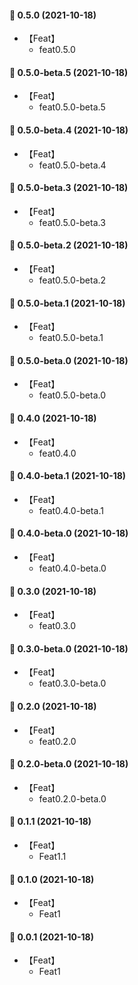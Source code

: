 #### 🎉 0.5.0 (2021-10-18)
- 【Feat】
    - feat0.5.0

#### 🎉 0.5.0-beta.5 (2021-10-18)
- 【Feat】
    - feat0.5.0-beta.5

#### 🎉 0.5.0-beta.4 (2021-10-18)
- 【Feat】
    - feat0.5.0-beta.4

#### 🎉 0.5.0-beta.3 (2021-10-18)
- 【Feat】
    - feat0.5.0-beta.3
#### 🎉 0.5.0-beta.2 (2021-10-18)
- 【Feat】
    - feat0.5.0-beta.2
#### 🎉 0.5.0-beta.1 (2021-10-18)
- 【Feat】
    - feat0.5.0-beta.1

#### 🎉 0.5.0-beta.0 (2021-10-18)
- 【Feat】
    - feat0.5.0-beta.0
#### 🎉 0.4.0 (2021-10-18)
- 【Feat】
    - feat0.4.0

#### 🎉 0.4.0-beta.1 (2021-10-18)
- 【Feat】
    - feat0.4.0-beta.1

#### 🎉 0.4.0-beta.0 (2021-10-18)
- 【Feat】
    - feat0.4.0-beta.0

#### 🎉 0.3.0 (2021-10-18)
- 【Feat】
    - feat0.3.0

#### 🎉 0.3.0-beta.0 (2021-10-18)
- 【Feat】
    - feat0.3.0-beta.0

#### 🎉 0.2.0 (2021-10-18)
- 【Feat】
    - feat0.2.0

#### 🎉 0.2.0-beta.0 (2021-10-18)
- 【Feat】
    - feat0.2.0-beta.0

#### 🎉 0.1.1 (2021-10-18)
- 【Feat】
    - Feat1.1

#### 🎉 0.1.0 (2021-10-18)
- 【Feat】
    - Feat1
#### 🎉 0.0.1 (2021-10-18)
- 【Feat】
    - Feat1